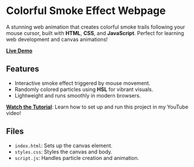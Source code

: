 # Colorful Smoke Effect Webpage

A stunning web animation that creates colorful smoke trails following your mouse cursor, built with **HTML**, **CSS**, and **JavaScript**. Perfect for learning web development and canvas animations!

[**Live Demo**](https://c1ph3rxxx.github.io/SmokeEffect/)

## Features
- Interactive smoke effect triggered by mouse movement.
- Randomly colored particles using **HSL** for vibrant visuals.
- Lightweight and runs smoothly in modern browsers.

[**Watch the Tutorial**](#): Learn how to set up and run this project in my YouTube video!

## Files
- `index.html`: Sets up the canvas element.
- `styles.css`: Styles the canvas and body.
- `script.js`: Handles particle creation and animation.
